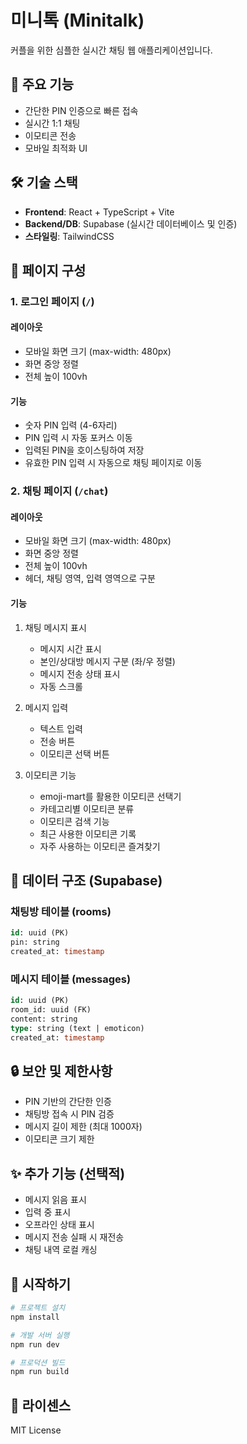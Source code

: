 # 미니톡 (Minitalk)

커플을 위한 심플한 실시간 채팅 웹 애플리케이션입니다.

## 🚀 주요 기능

- 간단한 PIN 인증으로 빠른 접속
- 실시간 1:1 채팅
- 이모티콘 전송
- 모바일 최적화 UI

## 🛠 기술 스택

- **Frontend**: React + TypeScript + Vite
- **Backend/DB**: Supabase (실시간 데이터베이스 및 인증)
- **스타일링**: TailwindCSS

## 📱 페이지 구성

### 1. 로그인 페이지 (`/`)

#### 레이아웃
- 모바일 화면 크기 (max-width: 480px)
- 화면 중앙 정렬
- 전체 높이 100vh
  
#### 기능
- 숫자 PIN 입력 (4-6자리)
- PIN 입력 시 자동 포커스 이동
- 입력된 PIN을 호이스팅하여 저장
- 유효한 PIN 입력 시 자동으로 채팅 페이지로 이동

### 2. 채팅 페이지 (`/chat`)

#### 레이아웃
- 모바일 화면 크기 (max-width: 480px)
- 화면 중앙 정렬
- 전체 높이 100vh
- 헤더, 채팅 영역, 입력 영역으로 구분

#### 기능
1. 채팅 메시지 표시
   - 메시지 시간 표시
   - 본인/상대방 메시지 구분 (좌/우 정렬)
   - 메시지 전송 상태 표시
   - 자동 스크롤

2. 메시지 입력
   - 텍스트 입력
   - 전송 버튼
   - 이모티콘 선택 버튼

3. 이모티콘 기능
   - emoji-mart를 활용한 이모티콘 선택기
   - 카테고리별 이모티콘 분류
   - 이모티콘 검색 기능
   - 최근 사용한 이모티콘 기록
   - 자주 사용하는 이모티콘 즐겨찾기

## 💾 데이터 구조 (Supabase)

### 채팅방 테이블 (rooms)
```sql
id: uuid (PK)
pin: string
created_at: timestamp
```

### 메시지 테이블 (messages)
```sql
id: uuid (PK)
room_id: uuid (FK)
content: string
type: string (text | emoticon)
created_at: timestamp
```

## 🔒 보안 및 제한사항

- PIN 기반의 간단한 인증
- 채팅방 접속 시 PIN 검증
- 메시지 길이 제한 (최대 1000자)
- 이모티콘 크기 제한

## ✨ 추가 기능 (선택적)

- 메시지 읽음 표시
- 입력 중 표시
- 오프라인 상태 표시
- 메시지 전송 실패 시 재전송
- 채팅 내역 로컬 캐싱

## 🚦 시작하기

```bash
# 프로젝트 설치
npm install

# 개발 서버 실행
npm run dev

# 프로덕션 빌드
npm run build
```

## 📝 라이센스

MIT License
